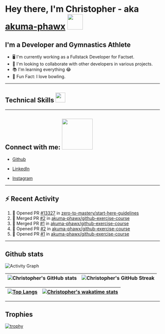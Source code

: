 # Hey there, I'm Christopher - aka [akuma-phawx](https://github.com/akuma-phawx) <img src = "https://raw.githubusercontent.com/MartinHeinz/MartinHeinz/master/wave.gif" width = 50px>

## I'm a Developer and Gymnastics Athlete

- 🖥️ I'm currently working as a Fullstack Developer for Factset.
- 🤲 I'm looking to collaborate with other developers in various projects.
- 📚 I'm learning everything 😂
- 🎳 Fun Fact: I love bowling.

---

## Technical Skills <img src = "https://media2.giphy.com/media/QssGEmpkyEOhBCb7e1/giphy.gif?cid=ecf05e47a0n3gi1bfqntqmob8g9aid1oyj2wr3ds3mg700bl&rid=giphy.gif" width = 32px>

---

## Connect with me: <img src='https://raw.githubusercontent.com/ShahriarShafin/ShahriarShafin/main/Assets/handshake.gif' width="100px">

- [Github](https://github.com/akuma-phawx)

- [LinkedIn](https://www.linkedin.com/in/christopher-vradis-3b9a68151/)

- [Instagram](https://www.instagram.com/chris.vrd_sw/)

---

## ⚡ Recent Activity

<!--START_SECTION:activity-->
1. 💪 Opened PR [#13327](https://github.com/zero-to-mastery/start-here-guidelines/pull/13327) in [zero-to-mastery/start-here-guidelines](https://github.com/zero-to-mastery/start-here-guidelines)
2. 🎉 Merged PR [#2](https://github.com/akuma-phawx/github-exercise-course/pull/2) in [akuma-phawx/github-exercise-course](https://github.com/akuma-phawx/github-exercise-course)
3. 🎉 Merged PR [#1](https://github.com/akuma-phawx/github-exercise-course/pull/1) in [akuma-phawx/github-exercise-course](https://github.com/akuma-phawx/github-exercise-course)
4. 💪 Opened PR [#2](https://github.com/akuma-phawx/github-exercise-course/pull/2) in [akuma-phawx/github-exercise-course](https://github.com/akuma-phawx/github-exercise-course)
5. 💪 Opened PR [#1](https://github.com/akuma-phawx/github-exercise-course/pull/1) in [akuma-phawx/github-exercise-course](https://github.com/akuma-phawx/github-exercise-course)
<!--END_SECTION:activity-->

---

## Github stats

![Activity Graph](https://activity-graph.herokuapp.com/graph?username=akuma-phawx&theme=dracula)

| ![Christopher's GitHub stats](https://github-readme-stats.vercel.app/api?username=akuma-phawx&show_icons=true&theme=dracula) | ![Christopher's GitHub Streak](https://github-readme-streak-stats.herokuapp.com/?user=akuma-phawx&theme=dracula) |
| ---------------------------------------------------------------------------------------------------------------------------- | ---------------------------------------------------------------------------------------------------------------- |

| [![Top Langs](https://github-readme-stats.vercel.app/api/top-langs/?username=akuma-phawx&show_icons=true&theme=radical)](https://github.com/akuma-phawx/github-readme-stats) | [![Christopher's wakatime stats](https://github-readme-stats.vercel.app/api/wakatime?username=akuma-phawx)](https://github.com/akuma-phawx/github-readme-stats) |
| ---------------------------------------------------------------------------------------------------------------------------------------------------------------------------- | --------------------------------------------------------------------------------------------------------------------------------------------------------------- |

---

## Trophies

[![trophy](https://github-profile-trophy.vercel.app/?username=akuma-phawx&theme=onedark)](https://github.com/ryo-ma/github-profile-trophy)
